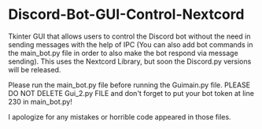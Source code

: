 # Discord-Bot-GUI-Control-Nextcord
Tkinter GUI that allows users to control the Discord bot without the need in sending messages with the help of IPC (You can also add bot commands in the main_bot.py file in order to also make the bot respond via message sending). This uses the Nextcord Library, but soon the Discord.py versions will be released.

Please run the main_bot.py file before running the Guimain.py file.
PLEASE DO NOT DELETE Gui_2.py FILE and don't forget to put your bot token at line 230 in main_bot.py!

I apologize for any mistakes or horrible code appeared in those files.

